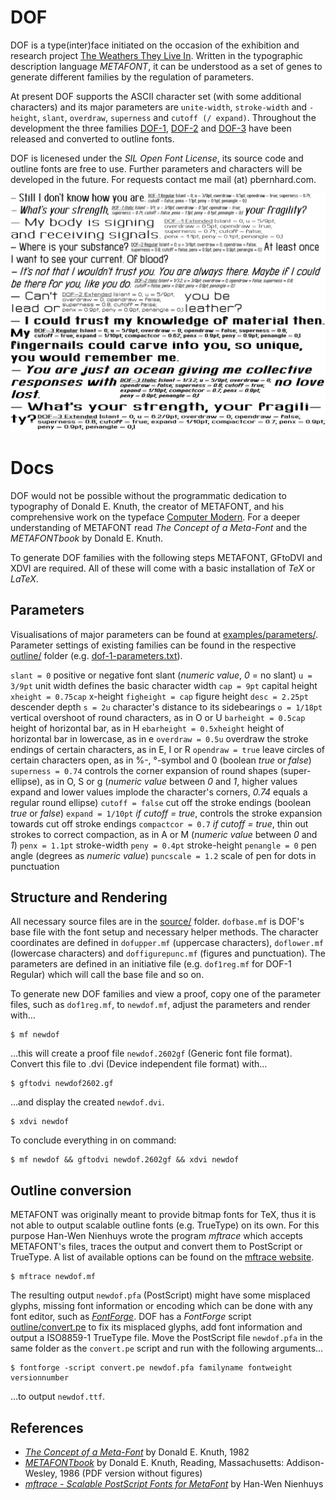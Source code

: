 # DOF

DOF is a type(inter)face initiated on the occasion of the exhibition and research project [The Weathers They Live In](http://twtli.nicolaarthen.com). Written in the typographic description language _METAFONT_, it can be understood as a set of genes to generate different families by the regulation of parameters. 

At present DOF supports the ASCII character set (with some additional characters) and its major parameters are `unite-width`, `stroke-width` and `-height`, `slant`, `overdraw`, `superness` and `cutoff (/ expand)`. Throughout the development the three families [DOF-1](https://github.com/paulbernhard/dof/tree/master/Outline/DOF-1), [DOF-2](https://github.com/paulbernhard/dof/tree/master/Outline/DOF-2) and [DOF-3](https://github.com/paulbernhard/dof/tree/master/Outline/DOF-3) have been released and converted to outline fonts.

DOF is licenesed under the _SIL Open Font License_, its source code and outline fonts are free to use. Further parameters and characters will be developed in the future. For requests contact me mail (at) pbernhard.com.

![DOF Specimen](specimen/DOF_specimen.png?raw=true "DOF Specimen")

# Docs

DOF would not be possible without the programmatic dedication to typography of Donald E. Knuth, the creator of METAFONT, and his comprehensive work on the typeface [Computer Modern](http://ctan.com). For a deeper understanding of METAFONT read _The Concept of a Meta-Font_ and the _METAFONTbook_ by Donald E. Knuth.

To generate DOF families with the following steps METAFONT, GFtoDVI and XDVI are required. All of these will come with a basic installation of _TeX_ or _LaTeX_.

## Parameters

Visualisations of major parameters can be found at [examples/parameters/](https://github.com/paulbernhard/dof/tree/master/examples/parameters/). Parameter settings of existing families can be found in the respective [outline/](https://github.com/paulbernhard/dof/tree/master/Outline/) folder (e.g. [dof-1-parameters.txt](https://github.com/paulbernhard/dof/tree/master/Outline/DOF-1/dof-1-parameters.txt)). 

`slant = 0` positive or negative font slant (_numeric value_, _0_ = no slant)
`u = 3/9pt` unit width defines the basic character width
`cap = 9pt` capital height
`xheight = 0.75cap` x-height
`figheight = cap` figure height
`desc = 2.25pt` descender depth
`s = 2u` character's distance to its sidebearings
`o = 1/18pt` vertical overshoot of round characters, as in O or U
`barheight = 0.5cap` height of horizontal bar, as in H
`ebarheight = 0.5xheight` height of horizontal bar in lowercase, as in e
`overdraw = 0.5u` overdraw the stroke endings of certain characters, as in E, I or R
`opendraw = true` leave circles of certain characters open, as in %-, °-symbol and 0 (boolean _true_ or _false_)
`superness = 0.74` controls the corner expansion of round shapes (super-ellipse), as in O, S or g (_numeric value_ between _0_ and _1_, higher values expand and lower values implode the character's corners, _0.74_ equals a regular round ellipse)
`cutoff = false` cut off the stroke endings (boolean _true_ or _false_)
`expand = 1/10pt` _if cutoff = true_, controls the stroke expansion towards cut off stroke endings
`compactcor = 0.7` _if cutoff = true_, thin out strokes to correct compaction, as in A or M (_numeric value_ between _0_ and _1_)
`penx = 1.1pt` stroke-width
`peny = 0.4pt` stroke-height
`penangle = 0` pen angle (degrees as _numeric value_)
`puncscale = 1.2` scale of pen for dots in punctuation

## Structure and Rendering

All necessary source files are in the [source/](https://github.com/paulbernhard/dof/tree/master/source/) folder. `dofbase.mf` is DOF's base file with the font setup and necessary helper methods. The character coordinates are defined in `dofupper.mf` (uppercase characters), `doflower.mf` (lowercase characters) and `doffigurepunc.mf` (figures and punctuation). The parameters are defined in an initiative file (e.g. `dof1reg.mf` for DOF-1 Regular) which will call the base file and so on. 

To generate new DOF families and view a proof, copy one of the parameter files, such as `dof1reg.mf`, to `newdof.mf`, adjust the parameters and render with…

    $ mf newdof

…this will create a proof file `newdof.2602gf` (Generic font file format). Convert this file to .dvi (Device independent file format) with…

    $ gftodvi newdof2602.gf

…and display the created `newdof.dvi`.

    $ xdvi newdof

To conclude everything in on command:

    $ mf newdof && gftodvi newdof.2602gf && xdvi newdof

## Outline conversion

METAFONT was originally meant to provide bitmap fonts for TeX, thus it is not able to output scalable outline fonts (e.g. TrueType) on its own. For this purpose Han-Wen Nienhuys wrote the program _mftrace_ which accepts METAFONT's files, traces the output and convert them to PostScript or TrueType. A list of available options can be found on the [mftrace website](http://lilypond.org/mftrace/).

    $ mftrace newdof.mf

The resulting output `newdof.pfa` (PostScript) might have some misplaced glyphs, missing font information or encoding which can be done with any font editor, such as _[FontForge](https://fontforge.github.io/en-US/)_. DOF has a _FontForge_ script [outline/convert.pe](https://github.com/paulbernhard/dof/tree/master/source/) to fix its misplaced glyphs, add font information and output a ISO8859-1 TrueType file. Move the PostScript file `newdof.pfa` in the same folder as the `convert.pe` script and run with the following arguments…

    $ fontforge -script convert.pe newdof.pfa familyname fontweight versionnumber

…to output `newdof.ttf`. 

## References

- _[The Concept of a Meta-Font](http://www.zigzaganimal.be/elements/the-concept-of-metafont.pdf)_ by Donald E. Knuth, 1982
- _[METAFONTbook](https://www.google.de/url?sa=t&rct=j&q=&esrc=s&source=web&cd=1&cad=rja&uact=8&ved=0ahUKEwjUl_f8uMfVAhWEwxQKHTgTDgEQFggpMAA&url=http%3A%2F%2Fwww.ctex.org%2Fdocuments%2Fshredder%2Fsrc%2Fmfbook.pdf&usg=AFQjCNEPW5Q4-2y0QAKtEE9eDMM4yVTrqw)_ by Donald E. Knuth, Reading, Massachusetts: Addison-Wesley, 1986 (PDF version without figures)
- _[mftrace - Scalable PostScript Fonts  for MetaFont](http://lilypond.org/mftrace/)_ by Han-Wen Nienhuys
